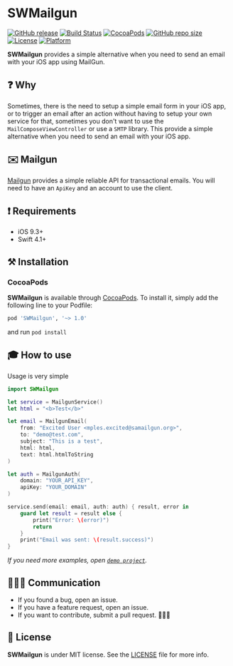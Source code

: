 # SWMailgun

[![GitHub release](https://img.shields.io/github/release/limadeveloper/SWMailgun.svg)](https://github.com/limadeveloper/SWMailgun/releases)
[![Build Status](https://travis-ci.com/limadeveloper/SWMailgun.svg?branch=master)](https://travis-ci.com/limadeveloper/SWMailgun)
[![CocoaPods](https://img.shields.io/badge/Cocoa%20Pods-✓-4BC51D.svg?style=flat)](https://cocoapods.org/pods/SWMailgun)
[![GitHub repo size](https://img.shields.io/github/repo-size/limadeveloper/SWMailgun.svg)](https://github.com/limadeveloper/SWMailgun)
[![License](https://img.shields.io/github/license/limadeveloper/SWMailgun.svg)](https://raw.githubusercontent.com/limadeveloper/SWMailgun/master/LICENSE)
[![Platform](https://img.shields.io/cocoapods/p/ObservableKit.svg?style=flat)](https://developer.apple.com/ios/)

**SWMailgun** provides a simple alternative when you need to send an email with your iOS app using MailGun.

## ❓ Why

Sometimes, there is the need to setup a simple email form in your iOS app, or to trigger an email after an action without having to setup your own service for that, sometimes you don't want to use the `MailComposeViewController` or use a `SMTP` library.
This provide a simple alternative when you need to send an email with your iOS app.

## ✉️ Mailgun

[Mailgun](https://mailgun.com) provides a simple reliable API for transactional emails. You will need to have an `ApiKey` and an account to use the client.

## ❗️ Requirements

- iOS 9.3+
- Swift 4.1+

## ⚒ Installation

### CocoaPods

**SWMailgun** is available through [CocoaPods](https://cocoapods.org/pods/SWMailgun). To install
it, simply add the following line to your Podfile:

```ruby
pod 'SWMailgun', '~> 1.0'
```

and run `pod install`

## 🎓 How to use

Usage is very simple

```Swift
import SWMailgun

let service = MailgunService()
let html = "<b>Test</b>"

let email = MailgunEmail(
    from: "Excited User <mples.excited@samailgun.org>",
    to: "demo@test.com",
    subject: "This is a test",
    html: html,
    text: html.htmlToString
)

let auth = MailgunAuth(
    domain: "YOUR_API_KEY",
    apiKey: "YOUR_DOMAIN"
)

service.send(email: email, auth: auth) { result, error in
    guard let result = result else {
        print("Error: \(error)")
        return
    }
    print("Email was sent: \(result.success)")
}
```

*If you need more examples, open [`demo project`](https://github.com/limadeveloper/SWMailgun/tree/master/Demo).*

## 🙋🏻‍♂️ Communication

- If you found a bug, open an issue.
- If you have a feature request, open an issue.
- If you want to contribute, submit a pull request. 👨🏻‍💻

## 📜 License

**SWMailgun** is under MIT license. See the [LICENSE](https://raw.githubusercontent.com/limadeveloper/SWMailgun/master/LICENSE) file for more info.
